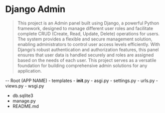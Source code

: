 # Django Admin

> This project is an Admin panel built using Django, a powerful Python framework, designed to manage different user roles and facilitate complete CRUD (Create, Read, Update, Delete) operations for users. The system provides a flexible and secure management solution, enabling administrators to control user access levels efficiently. With Django’s robust authentication and authorization features, this panel ensures that user data is handled securely and roles are assigned based on the needs of each user. This project serves as a versatile foundation for building comprehensive admin solutions for any application.

-- Root (APP NAME)
    - templates
    - __init__.py
    - asgi.py
    - settings.py
    - urls.py
    - views.py
    - wsgi.py
- db.sqlite3
- manage.py
- README.md